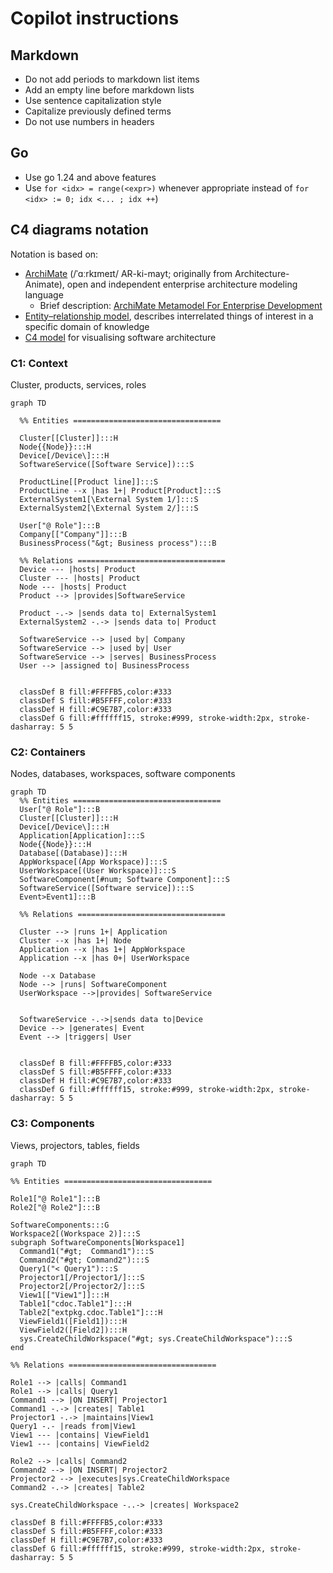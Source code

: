 # Copilot instructions

## Markdown

- Do not add periods to markdown list items
- Add an empty line before markdown lists
- Use sentence capitalization style
- Capitalize previously defined terms
- Do not use numbers in headers

## Go

- Use go 1.24 and above features
- Use `for <idx> = range(<expr>)` whenever appropriate instead of `for <idx> := 0; idx <... ; idx ++`)

## C4 diagrams notation

Notation is based on:
- [ArchiMate](https://en.wikipedia.org/wiki/ArchiMate) (/ˈɑːrkɪmeɪt/ AR-ki-mayt; originally from Architecture-Animate), open and independent enterprise architecture modeling language
  - Brief description: [ArchiMate Metamodel For Enterprise Development](https://www.hosiaisluoma.fi/blog/archimate-metamodel/)
- [Entity–relationship model](https://en.wikipedia.org/wiki/Entity%E2%80%93relationship_model), describes interrelated things of interest in a specific domain of knowledge
- [C4 model](https://c4model.com/) for visualising software architecture

### C1: Context

Cluster, products, services, roles

```mermaid
graph TD

  %% Entities =================================

  Cluster[[Cluster]]:::H
  Node{{Node}}:::H
  Device[/Device\]:::H  
  SoftwareService([Software Service]):::S  

  ProductLine[[Product line]]:::S
  ProductLine --x |has 1+| Product[Product]:::S
  ExternalSystem1[\External System 1/]:::S
  ExternalSystem2[\External System 2/]:::S
  
  User["@ Role"]:::B
  Company[["Company"]]:::B
  BusinessProcess("&gt; Business process"):::B

  %% Relations =================================
  Device --- |hosts| Product
  Cluster --- |hosts| Product
  Node --- |hosts| Product
  Product --> |provides|SoftwareService

  Product -.-> |sends data to| ExternalSystem1
  ExternalSystem2 -.-> |sends data to| Product
  
  SoftwareService --> |used by| Company
  SoftwareService --> |used by| User
  SoftwareService --> |serves| BusinessProcess
  User --> |assigned to| BusinessProcess
  

  classDef B fill:#FFFFB5,color:#333
  classDef S fill:#B5FFFF,color:#333
  classDef H fill:#C9E7B7,color:#333
  classDef G fill:#ffffff15, stroke:#999, stroke-width:2px, stroke-dasharray: 5 5
```


### C2: Containers

Nodes, databases, workspaces, software components

```mermaid
graph TD
  %% Entities =================================
  User["@ Role"]:::B
  Cluster[[Cluster]]:::H
  Device[/Device\]:::H  
  Application[Application]:::S
  Node{{Node}}:::H
  Database[(Database)]:::H
  AppWorkspace[(App Workspace)]:::S
  UserWorkspace[(User Workspace)]:::S
  SoftwareComponent[#num; Software Component]:::S
  SoftwareService([Software service]):::S
  Event>Event1]:::B
  
  %% Relations =================================

  Cluster --> |runs 1+| Application
  Cluster --x |has 1+| Node
  Application --x |has 1+| AppWorkspace
  Application --x |has 0+| UserWorkspace

  Node --x Database
  Node --> |runs| SoftwareComponent
  UserWorkspace -->|provides| SoftwareService


  SoftwareService -.->|sends data to|Device
  Device --> |generates| Event
  Event --> |triggers| User
  
    
  classDef B fill:#FFFFB5,color:#333
  classDef S fill:#B5FFFF,color:#333
  classDef H fill:#C9E7B7,color:#333
  classDef G fill:#ffffff15, stroke:#999, stroke-width:2px, stroke-dasharray: 5 5
```

### C3: Components

Views, projectors, tables, fields


```mermaid
graph TD

%% Entities =================================
 
Role1["@ Role1"]:::B
Role2["@ Role2"]:::B

SoftwareComponents:::G
Workspace2[(Workspace 2)]:::S
subgraph SoftwareComponents[Workspace1]
  Command1("#gt;  Command1"):::S
  Command2("#gt; Command2"):::S
  Query1("< Query1"):::S
  Projector1[/Projector1/]:::S
  Projector2[/Projector2/]:::S
  View1[["View1"]]:::H
  Table1["cdoc.Table1"]:::H
  Table2["extpkg.cdoc.Table1"]:::H
  ViewField1([Field1]):::H
  ViewField2([Field2]):::H
  sys.CreateChildWorkspace("#gt; sys.CreateChildWorkspace"):::S
end  

%% Relations =================================

Role1 --> |calls| Command1
Role1 --> |calls| Query1
Command1 --> |ON INSERT| Projector1
Command1 -.-> |creates| Table1
Projector1 -.-> |maintains|View1
Query1 -.- |reads from|View1
View1 --- |contains| ViewField1
View1 --- |contains| ViewField2

Role2 --> |calls| Command2
Command2 --> |ON INSERT| Projector2
Projector2 --> |executes|sys.CreateChildWorkspace
Command2 -.-> |creates| Table2

sys.CreateChildWorkspace -..-> |creates| Workspace2

classDef B fill:#FFFFB5,color:#333
classDef S fill:#B5FFFF,color:#333
classDef H fill:#C9E7B7,color:#333
classDef G fill:#ffffff15, stroke:#999, stroke-width:2px, stroke-dasharray: 5 5
```
